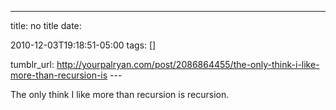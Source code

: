 ---
title: no title
date:

 2010-12-03T19:18:51-05:00 
tags:  []

tumblr_url:
http://yourpalryan.com/post/2086864455/the-only-think-i-like-more-than-recursion-is
\-\--

The only think I like more than recursion is recursion.
